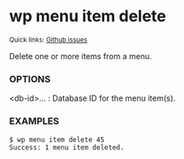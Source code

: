 # wp menu item delete

<small>Quick links: <a href="https://github.com/issues?q=is%3Aopen+label%3Acommand%3Amenu-item-delete+sort%3Aupdated-desc+org%3Awp-cli">Github issues</a></small>

Delete one or more items from a menu.

### OPTIONS

&lt;db-id&gt;...
: Database ID for the menu item(s).

### EXAMPLES

    $ wp menu item delete 45
    Success: 1 menu item deleted.


